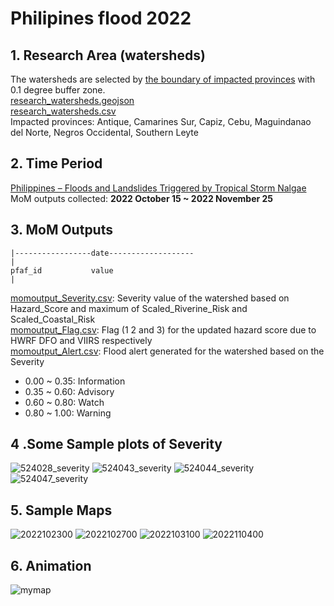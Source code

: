 # Philipines flood 2022
## 1. Research Area (watersheds)
The watersheds are selected by [the boundary of impacted provinces](impacted_provinces.geojson) with 0.1 degree buffer zone.  
[research_watersheds.geojson](research_watersheds.geojson)  
[research_watersheds.csv](research_watersheds.csv)  
Impacted provinces: Antique, Camarines Sur, Capiz, Cebu, Maguindanao del Norte, Negros Occidental, Southern Leyte
## 2. Time Period 
[Philippines – Floods and Landslides Triggered by Tropical Storm Nalgae](https://floodlist.com/asia/philippines-floods-storm-nalgae-october-2022)    
MoM outputs collected: **2022 October 15 ~ 2022 November 25**
## 3. MoM Outputs

```
|-----------------date-------------------
|
pfaf_id           value
|
```
[momoutput_Severity.csv](momoutput_Severity.csv): Severity value of the watershed based on Hazard_Score and maximum of Scaled_Riverine_Risk and Scaled_Coastal_Risk    
[momoutput_Flag.csv](momoutput_Flag.csv): Flag (1 2 and 3) for the updated hazard score due to HWRF DFO and VIIRS respectively   
[momoutput_Alert.csv](momoutput_Alert.csv): Flood alert generated for the watershed based on the Severity 
* 0.00 ~ 0.35: Information
* 0.35 ~ 0.60: Advisory
* 0.60 ~ 0.80: Watch
* 0.80 ~ 1.00: Warning 
## 4 .Some Sample plots of Severity
![524028_severity](https://user-images.githubusercontent.com/6643873/228054392-b16c12e5-8c3b-4745-8ee9-cefd4a0fe206.png)
![524043_severity](https://user-images.githubusercontent.com/6643873/228054442-5483981a-9327-4b58-b198-22bc5aa18efa.png)
![524044_severity](https://user-images.githubusercontent.com/6643873/228054583-7aced294-a4c0-43e4-b218-a857acefc829.png)
![524047_severity](https://user-images.githubusercontent.com/6643873/228054604-87db77a8-c1d9-4b3c-9400-41f13537bd03.png)
## 5. Sample Maps
![2022102300](https://user-images.githubusercontent.com/6643873/228055070-49b9545e-d9f2-4b89-a91e-10e45c127125.png)
![2022102700](https://user-images.githubusercontent.com/6643873/228055122-0cb5bf93-d9a5-4c5a-8796-73a9378de885.png)
![2022103100](https://user-images.githubusercontent.com/6643873/228055195-56d058c3-941f-4936-ab62-7f0e5ef76518.png)
![2022110400](https://user-images.githubusercontent.com/6643873/228055369-f86290b4-68d6-445c-9eb4-bcef25ce4e57.png)

## 6. Animation
![mymap](https://user-images.githubusercontent.com/6643873/228054838-266a126a-426d-47c2-b9b7-fedf8ec35998.gif)



